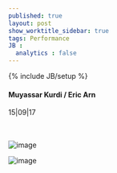 ```yaml
---
published: true
layout: post
show_worktitle_sidebar: true
tags: Performance
JB :
  analytics : false
---
```


{% include JB/setup %}




<p>
<h4>Muyassar Kurdi / Eric Arn</h4>
15|09|17

<br /><br />
<img src="{{ site.url }}/images/arn_small.jpg" alt="image"></p>
<p><img src="{{ site.url }}/images/kurdi_small.jpg" alt="image">

</p>